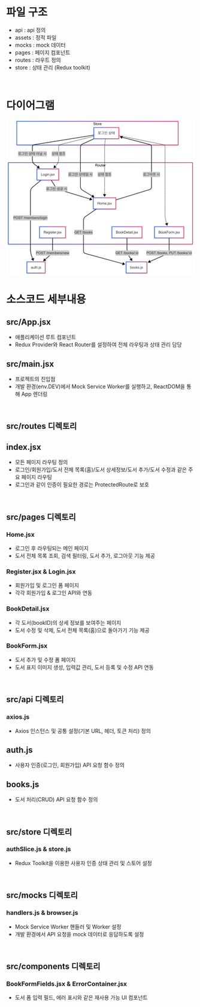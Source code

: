 # 파일 구조

- api : api 정의
- assets : 정적 파일
- mocks : mock 데이터
- pages : 페이지 컴포넌트
- routes : 라우트 정의
- store : 상태 관리 (Redux toolkit)   
</br>

# 다이어그램
![프론트엔드 다이어그램](.\docs\프론트엔드_다이어그램.png)


# 소스코드 세부내용

## src/App.jsx
- 애플리케이션 루트 컴포넌트
- Redux Provider와 React Router를 설정하여 전체 라우팅과 상태 관리 담당

## src/main.jsx
- 프로젝트의 진입점
- 개발 환경(env.DEV)에서 Mock Service Worker를 실행하고, ReactDOM을 통해 App 렌더링
</br>

## src/routes 디렉토리

## index.jsx
- 모든 페이지 라우팅 정의
- 로그인/회원가입/도서 전체 목록(홈)/도서 상세정보/도서 추가/도서 수정과 같은 주요 페이지 라우팅
- 로그인과 같이 인증이 필요한 경로는 ProtectedRoute로 보호
</br>

## src/pages 디렉토리

### Home.jsx
- 로그인 후 라우팅되는 메인 페이지
- 도서 전체 목록 조회, 검색 필터링, 도서 추가, 로그아웃 기능 제공

### Register.jsx & Login.jsx 
- 회원가입 및 로그인 폼 페이지
- 각각 회원가입 & 로그인 API와 연동

### BookDetail.jsx
- 각 도서(bookID)의 상세 정보를 보여주는 페이지
- 도서 수정 및 삭제, 도서 전체 목록(홈)으로 돌아가기 기능 제공

### BookForm.jsx
- 도서 추가 및 수정 폼 페이지
- 도서 표지 이미지 생성, 입력값 관리, 도서 등록 및 수정 API 연동
</br>

## src/api 디렉토리

### axios.js
- Axios 인스턴스 및 공통 설정(기본 URL, 헤더, 토큰 처리) 정의

## auth.js
- 사용자 인증(로그인, 회원가입) API 요청 함수 정의

## books.js
- 도서 처리(CRUD) API 요청 함수 정의
</br>

## src/store 디렉토리

### authSlice.js & store.js
- Redux Toolkit을 이용한 사용자 인증 상태 관리 및 스토어 설정
</br>

## src/mocks 디렉토리

### handlers.js & browser.js
- Mock Service Worker 핸들러 및 Worker 설정
- 개발 환경에서 API 요청을 mock 데이터로 응답하도록 설정
</br>

## src/components 디렉토리  

### BookFormFields.jsx & ErrorContainer.jsx
- 도서 폼 입력 필드, 에러 표시와 같은 재사용 가능 UI 컴포넌트